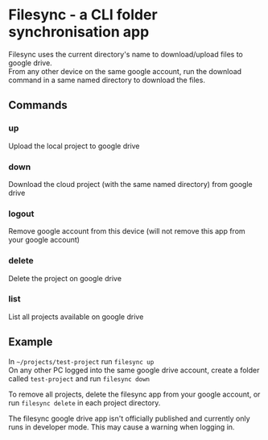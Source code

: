 # Filesync - a CLI folder synchronisation app

Filesync uses the current directory's name to download/upload files to google drive.  
From any other device on the same google account, run the download command in a same
named directory to download the files.

## Commands
### up
Upload the local project to google drive

### down
Download the cloud project (with the same named directory) from google drive

### logout
Remove google account from this device (will not remove this app from your google account)

### delete
Delete the project on google drive

### list
List all projects available on google drive

## Example
In `~/projects/test-project` run `filesync up`  
On any other PC logged into the same google drive account, create a folder called `test-project` and run `filesync down`

To remove all projects, delete the filesync app from your google account, or run `filesync delete` in each project directory.

The filesync google drive app isn't officially published and currently only runs in developer mode. This may cause a warning when logging in.
